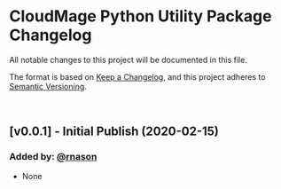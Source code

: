 # CloudMage Python Utility Package Changelog

All notable changes to this project will be documented in this file.

The format is based on [Keep a Changelog](https://keepachangelog.com/en/1.0.0/),
and this project adheres to [Semantic Versioning](https://semver.org/spec/v2.0.0.html).

<br>

## [v0.0.1] - Initial Publish (2020-02-15)

### Added by: [@rnason](https://github.com/rnason)

- None

